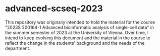 # advanced-scseq-2023

This repository was originally intended to hold the material for the course "2023S 300164-1 Advanced
bioinformatic analysis of single-cell data" in the summer semester of 2023 at the University of
Vienna. Over time, I intend to keep evolving this document and the material in the course to
reflect the change in the students' background and the needs of the department.
